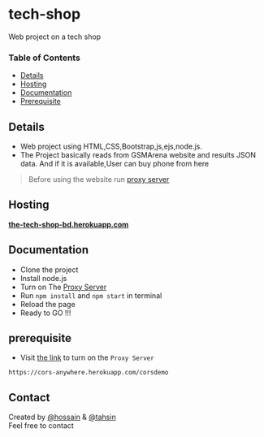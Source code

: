 # tech-shop
Web project on  a tech shop 

### Table of Contents

* [Details](#Details)
* [Hosting](#Hosting)
* [Documentation](#Documentation)
* [Prerequisite](#prerequisite)


## Details
- Web project using HTML,CSS,Bootstrap,js,ejs,node.js.
- The Project basically reads from GSMArena website and results JSON data.
And if it is available,User can buy phone from here
> Before using the website run [proxy server](https://cors-anywhere.herokuapp.com/corsdemo) 

## Hosting
[**the-tech-shop-bd.herokuapp.com**](https://the-tech-shop-bd.herokuapp.com/) 
  
## Documentation
- Clone the project <br>
- Install node.js
- Turn on The [Proxy Server](#prerequisite) <br>
- Run `npm install` and `npm start` in terminal <br>
- Reload the page <br>
- Ready to GO !!! <br>


## prerequisite
- Visit [the link](https://cors-anywhere.herokuapp.com/corsdemo)  to turn on the `Proxy Server`
```
https://cors-anywhere.herokuapp.com/corsdemo

 ```
## Contact
Created by [@hossain](https://www.linkedin.com/in/hossain-ahamed/) & [@tahsin](https://www.linkedin.com/in/gzm-fuad-tahsin-216b9b223/) <br>
Feel free to contact
